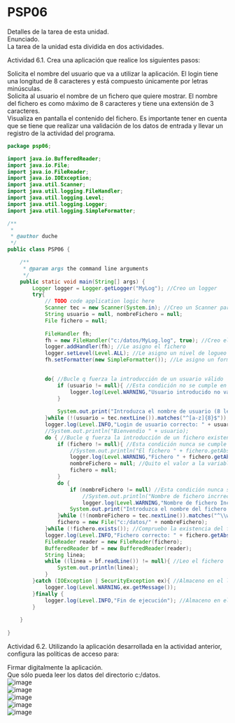 # PSP06  
Detalles de la tarea de esta unidad.  
Enunciado.  
La tarea de la unidad esta dividida en dos actividades.  

Actividad 6.1. Crea una aplicación que realice los siguientes pasos:  

Solicita el nombre del usuario que va a utilizar la aplicación. El login tiene una longitud de 8 caracteres y está compuesto únicamente por letras minúsculas.  
Solicita al usuario el nombre de un fichero que quiere mostrar. El nombre del fichero es como máximo de 8 caracteres y tiene una extensión de 3 caracteres.  
Visualiza en pantalla el contenido del fichero.
Es importante tener en cuenta que se tiene que realizar una validación de los datos de entrada y llevar un registro de la actividad del programa.  
```Java
package psp06;

import java.io.BufferedReader;
import java.io.File;
import java.io.FileReader;
import java.io.IOException;
import java.util.Scanner;
import java.util.logging.FileHandler;
import java.util.logging.Level;
import java.util.logging.Logger;
import java.util.logging.SimpleFormatter;

/**
 *
 * @author duche
 */
public class PSP06 {

    /**
     * @param args the command line arguments
     */
    public static void main(String[] args) {
        Logger logger = Logger.getLogger("MyLog"); //Creo un logger
        try{
            // TODO code application logic here
            Scanner tec = new Scanner(System.in); //Creo un Scanner para capturar entrada de teclado
            String usuario = null, nombreFichero = null;
            File fichero = null;
            
            FileHandler fh;
            fh = new FileHandler("c:/datos/MyLog.log", true); //Creo el archivo de log
            logger.addHandler(fh); //Le asigno el fichero
            logger.setLevel(Level.ALL); //Le asigno un nivel de logueo (en este caso todo)
            fh.setFormatter(new SimpleFormatter()); //Le asigno un formatter

            
            do{ //Bucle q fuerza la introducción de un usuario válido
                if (usuario != null){ //Esta condición no se cumple en la primera iteración.
                    logger.log(Level.WARNING,"Usuario introducido no válido"); //Almaceno el fallo en el log
                }
                
                System.out.print("Introduzca el nombre de usuario (8 letras minúsculas): ");
            }while (!(usuario = tec.nextLine()).matches("^[a-z]{8}$")); //Este regex comprueba si se introduce una cadena de texto de 8 caracteres minúscula
            logger.log(Level.INFO,"Login de usuario correcto: " + usuario); //Almaceno el login correcto en el log
            //System.out.println("Bienvendio " + usuario);
            do { //Bucle q fuerza la introducción de un fichero existente
                if (fichero != null){ //Esta condición nunca se cumple en la primera iteración
                    //System.out.println("El fichero " + fichero.getAbsolutePath() + " no existe...");
                    logger.log(Level.WARNING,"Fichero " + fichero.getAbsolutePath() + " inexistente!!!"); //Almaceno el fallo en el log
                    nombreFichero = null; //Quito el valor a la variable para q entre en el otro bucle como si fuera la primera vez
                    fichero = null;
                }
                do {
                    if (nombreFichero != null) //Esta condición nunca se cumple en la rimera iteración
                        //System.out.println("Nombre de fichero incrrecto!!");
                        logger.log(Level.WARNING,"Nombre de fichero Incorrecto!!!"); //Almaceno el fallo en el log
                    System.out.print("Introduzca el nombre del fichero: ");
                }while (!(nombreFichero = tec.nextLine()).matches("^\\w{1,8}\\.\\w{3}$")); //Regex que detecta un numbre de fichero entre 1 y 8 caracteres alfanuméricos con una extensión de 3 caracteres alfanuméricos
                fichero = new File("c:/datos/" + nombreFichero);
            }while (!fichero.exists()); //Compruebo la existencia del fichero
            logger.log(Level.INFO,"Fichero correcto: " + fichero.getAbsolutePath()); //Almaceno el fichero correcto en el log
            FileReader reader = new FileReader(fichero);
            BufferedReader bf = new BufferedReader(reader);
            String linea;
            while ((linea = bf.readLine()) != null){ //Leo el fichero
                System.out.println(linea);
            }
        }catch (IOException | SecurityException ex){ //Almaceno en el log todos los posibles fallos
            logger.log(Level.WARNING,ex.getMessage());
        }finally {
            logger.log(Level.INFO,"Fin de ejecución"); //Almaceno en el log el fin de ejecución
        }
        
    }
    
}
```

Actividad 6.2. Utilizando la aplicación desarrollada en la actividad anterior, configura las políticas de acceso para:  

Firmar digitalmente la aplicación.  
Que sólo pueda leer los datos del directorio c:/datos.  
![image](https://user-images.githubusercontent.com/44543081/58342627-2df51d00-7e51-11e9-8b28-91f9b647346c.png)  
![image](https://user-images.githubusercontent.com/44543081/58342715-6eed3180-7e51-11e9-96ef-399096f9cbf4.png)  
![image](https://user-images.githubusercontent.com/44543081/58342777-9f34d000-7e51-11e9-8b24-fddd05274d66.png)  
![image](https://user-images.githubusercontent.com/44543081/58342835-cc817e00-7e51-11e9-92cb-1c49145a765a.png)  
![image](https://user-images.githubusercontent.com/44543081/58342873-ede26a00-7e51-11e9-8503-8c778b4bc8c9.png)  
